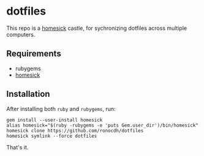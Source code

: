 dotfiles
========

This repo is a [homesick] castle, for sychronizing dotfiles across multiple computers.

Requirements
------------

 - rubygems
 - [homesick]

Installation
------------

After installing both `ruby` and `rubygems`, run:

```
gem install --user-install homesick
alias homesick="$(ruby -rubygems -e 'puts Gem.user_dir')/bin/homesick"
homesick clone https://github.com/ronocdh/dotfiles
homesick symlink --force dotfiles
```

That's it.

[homesick]:https://github.com/technicalpickles/homesick

